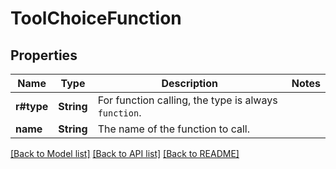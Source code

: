 # ToolChoiceFunction

## Properties

Name | Type | Description | Notes
------------ | ------------- | ------------- | -------------
**r#type** | **String** | For function calling, the type is always `function`. | 
**name** | **String** | The name of the function to call. | 

[[Back to Model list]](../README.md#documentation-for-models) [[Back to API list]](../README.md#documentation-for-api-endpoints) [[Back to README]](../README.md)


